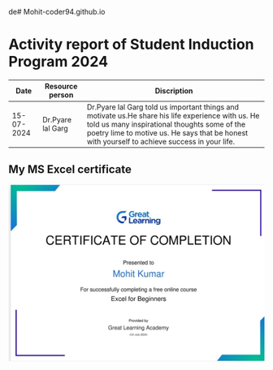 de# Mohit-coder94.github.io
# Activity report of Student Induction Program 2024

|Date|Resource person|Discription|
|----------|----------|-----------|
|15-07-2024|Dr.Pyare lal Garg|Dr.Pyare lal Garg told us important things and motivate us.He share his life experience with us. He told us many inspirational thoughts some of the poetry lime to motive us. He says that be honest with yourself to achieve success in your life.|


## My MS Excel certificate
![excel certificate](Certificate.jpg)


